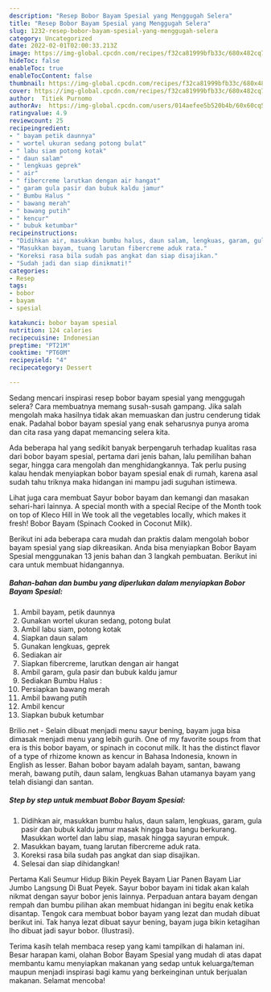 ```yaml
---
description: "Resep Bobor Bayam Spesial yang Menggugah Selera"
title: "Resep Bobor Bayam Spesial yang Menggugah Selera"
slug: 1232-resep-bobor-bayam-spesial-yang-menggugah-selera
category: Uncategorized
date: 2022-02-01T02:00:33.213Z
image: https://img-global.cpcdn.com/recipes/f32ca81999bfb33c/680x482cq70/bobor-bayam-spesial-foto-resep-utama.jpg
hideToc: false
enableToc: true
enableTocContent: false
thumbnail: https://img-global.cpcdn.com/recipes/f32ca81999bfb33c/680x482cq70/bobor-bayam-spesial-foto-resep-utama.jpg
cover: https://img-global.cpcdn.com/recipes/f32ca81999bfb33c/680x482cq70/bobor-bayam-spesial-foto-resep-utama.jpg
author:  Titiek Purnomo
authorAv:  https://img-global.cpcdn.com/users/014aefee5b520b4b/60x60cq50/avatar.jpg
ratingvalue: 4.9
reviewcount: 25
recipeingredient:
- " bayam petik daunnya"
- " wortel ukuran sedang potong bulat"
- " labu siam potong kotak"
- " daun salam"
- " lengkuas geprek"
- " air"
- " fibercreme larutkan dengan air hangat"
- " garam gula pasir dan bubuk kaldu jamur"
- " Bumbu Halus "
- " bawang merah"
- " bawang putih"
- " kencur"
- " bubuk ketumbar"
recipeinstructions:
- "Didihkan air, masukkan bumbu halus, daun salam, lengkuas, garam, gula pasir dan bubuk kaldu jamur masak hingga bau langu berkurang. Masukkan wortel dan labu siap, masak hingga sayuran empuk."
- "Masukkan bayam, tuang larutan fibercreme aduk rata."
- "Koreksi rasa bila sudah pas angkat dan siap disajikan."
- "Sudah jadi dan siap dinikmati!"
categories:
- Resep
tags:
- bobor
- bayam
- spesial

katakunci: bobor bayam spesial 
nutrition: 124 calories
recipecuisine: Indonesian
preptime: "PT21M"
cooktime: "PT60M"
recipeyield: "4"
recipecategory: Dessert

---
```



Sedang mencari inspirasi resep bobor bayam spesial yang menggugah selera? Cara membuatnya memang susah-susah gampang. Jika salah mengolah maka hasilnya tidak akan memuaskan dan justru cenderung tidak enak. Padahal bobor bayam spesial yang enak seharusnya punya aroma dan cita rasa yang dapat memancing selera kita.


Ada beberapa hal yang sedikit banyak berpengaruh terhadap kualitas rasa dari bobor bayam spesial, pertama dari jenis bahan, lalu pemilihan bahan segar, hingga cara mengolah dan menghidangkannya. Tak perlu pusing kalau hendak menyiapkan bobor bayam spesial enak di rumah, karena asal sudah tahu triknya maka hidangan ini mampu jadi suguhan istimewa.

Lihat juga cara membuat Sayur bobor bayam dan kemangi dan masakan sehari-hari lainnya. A special month with a special Recipe of the Month took on top of Kleco Hill in We took all the vegetables locally, which makes it fresh! Bobor Bayam (Spinach Cooked in Coconut Milk).


Berikut ini ada beberapa cara mudah dan praktis dalam mengolah bobor bayam spesial yang siap dikreasikan. Anda bisa menyiapkan Bobor Bayam Spesial menggunakan 13 jenis bahan dan 3 langkah pembuatan. Berikut ini cara untuk membuat hidangannya.

<!--inarticleads1-->

##### Bahan-bahan dan bumbu yang diperlukan dalam menyiapkan Bobor Bayam Spesial:

1. Ambil  bayam, petik daunnya
1. Gunakan  wortel ukuran sedang, potong bulat
1. Ambil  labu siam, potong kotak
1. Siapkan  daun salam
1. Gunakan  lengkuas, geprek
1. Sediakan  air
1. Siapkan  fibercreme, larutkan dengan air hangat
1. Ambil  garam, gula pasir dan bubuk kaldu jamur
1. Sediakan  Bumbu Halus :
1. Persiapkan  bawang merah
1. Ambil  bawang putih
1. Ambil  kencur
1. Siapkan  bubuk ketumbar


Brilio.net - Selain dibuat menjadi menu sayur bening, bayam juga bisa dimasak menjadi menu yang lebih gurih. One of my favorite soups from that era is this bobor bayam, or spinach in coconut milk. It has the distinct flavor of a type of rhizome known as kencur in Bahasa Indonesia, known in English as lesser. Bahan bobor bayam adalah bayam, santan, bawang merah, bawang putih, daun salam, lengkuas Bahan utamanya bayam yang telah disiangi dan santan. 

<!--inarticleads2-->

##### Step by step untuk membuat Bobor Bayam Spesial:

1. Didihkan air, masukkan bumbu halus, daun salam, lengkuas, garam, gula pasir dan bubuk kaldu jamur masak hingga bau langu berkurang. Masukkan wortel dan labu siap, masak hingga sayuran empuk.
1. Masukkan bayam, tuang larutan fibercreme aduk rata.
1. Koreksi rasa bila sudah pas angkat dan siap disajikan.
1. Selesai dan siap dihidangkan!

Pertama Kali Seumur Hidup Bikin Peyek Bayam Liar Panen Bayam Liar Jumbo Langsung Di Buat Peyek. Sayur bobor bayam ini tidak akan kalah nikmat dengan sayur bobor jenis lainnya. Perpaduan antara bayam dengan rempah dan bumbu pilihan akan membuat hidangan ini begitu enak ketika disantap. Tengok cara membuat bobor bayam yang lezat dan mudah dibuat berikut ini. Tak hanya lezat dibuat sayur bening, bayam juga bikin ketagihan lho dibuat jadi sayur bobor. (Ilustrasi). 

Terima kasih telah membaca resep yang kami tampilkan di halaman ini. Besar harapan kami, olahan Bobor Bayam Spesial yang mudah di atas dapat membantu kamu menyiapkan makanan yang sedap untuk keluarga/teman maupun menjadi inspirasi bagi kamu yang berkeinginan untuk berjualan makanan. Selamat mencoba!
